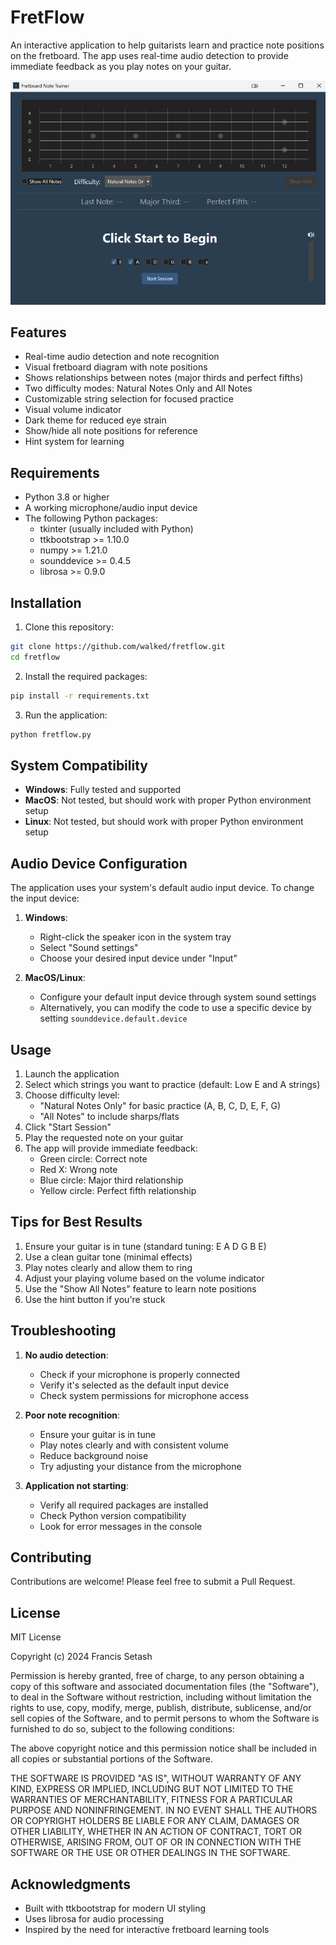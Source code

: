 # FretFlow

An interactive application to help guitarists learn and practice note positions on the fretboard. The app uses real-time audio detection to provide immediate feedback as you play notes on your guitar.

![FretFlow Screenshot](screenshots/screenshot.png)

## Features

- Real-time audio detection and note recognition
- Visual fretboard diagram with note positions
- Shows relationships between notes (major thirds and perfect fifths)
- Two difficulty modes: Natural Notes Only and All Notes
- Customizable string selection for focused practice
- Visual volume indicator
- Dark theme for reduced eye strain
- Show/hide all note positions for reference
- Hint system for learning

## Requirements

- Python 3.8 or higher
- A working microphone/audio input device
- The following Python packages:
  - tkinter (usually included with Python)
  - ttkbootstrap >= 1.10.0
  - numpy >= 1.21.0
  - sounddevice >= 0.4.5
  - librosa >= 0.9.0

## Installation

1. Clone this repository:
```bash
git clone https://github.com/walked/fretflow.git
cd fretflow
```

2. Install the required packages:
```bash
pip install -r requirements.txt
```

3. Run the application:
```bash
python fretflow.py
```

## System Compatibility

- **Windows**: Fully tested and supported
- **MacOS**: Not tested, but should work with proper Python environment setup
- **Linux**: Not tested, but should work with proper Python environment setup

## Audio Device Configuration

The application uses your system's default audio input device. To change the input device:

1. **Windows**: 
   - Right-click the speaker icon in the system tray
   - Select "Sound settings"
   - Choose your desired input device under "Input"

2. **MacOS/Linux**:
   - Configure your default input device through system sound settings
   - Alternatively, you can modify the code to use a specific device by setting `sounddevice.default.device`

## Usage

1. Launch the application
2. Select which strings you want to practice (default: Low E and A strings)
3. Choose difficulty level:
   - "Natural Notes Only" for basic practice (A, B, C, D, E, F, G)
   - "All Notes" to include sharps/flats
4. Click "Start Session"
5. Play the requested note on your guitar
6. The app will provide immediate feedback:
   - Green circle: Correct note
   - Red X: Wrong note
   - Blue circle: Major third relationship
   - Yellow circle: Perfect fifth relationship

## Tips for Best Results

1. Ensure your guitar is in tune (standard tuning: E A D G B E)
2. Use a clean guitar tone (minimal effects)
3. Play notes clearly and allow them to ring
4. Adjust your playing volume based on the volume indicator
5. Use the "Show All Notes" feature to learn note positions
6. Use the hint button if you're stuck

## Troubleshooting

1. **No audio detection**:
   - Check if your microphone is properly connected
   - Verify it's selected as the default input device
   - Check system permissions for microphone access

2. **Poor note recognition**:
   - Ensure your guitar is in tune
   - Play notes clearly and with consistent volume
   - Reduce background noise
   - Try adjusting your distance from the microphone

3. **Application not starting**:
   - Verify all required packages are installed
   - Check Python version compatibility
   - Look for error messages in the console

## Contributing

Contributions are welcome! Please feel free to submit a Pull Request.

## License

MIT License

Copyright (c) 2024 Francis Setash

Permission is hereby granted, free of charge, to any person obtaining a copy
of this software and associated documentation files (the "Software"), to deal
in the Software without restriction, including without limitation the rights
to use, copy, modify, merge, publish, distribute, sublicense, and/or sell
copies of the Software, and to permit persons to whom the Software is
furnished to do so, subject to the following conditions:

The above copyright notice and this permission notice shall be included in all
copies or substantial portions of the Software.

THE SOFTWARE IS PROVIDED "AS IS", WITHOUT WARRANTY OF ANY KIND, EXPRESS OR
IMPLIED, INCLUDING BUT NOT LIMITED TO THE WARRANTIES OF MERCHANTABILITY,
FITNESS FOR A PARTICULAR PURPOSE AND NONINFRINGEMENT. IN NO EVENT SHALL THE
AUTHORS OR COPYRIGHT HOLDERS BE LIABLE FOR ANY CLAIM, DAMAGES OR OTHER
LIABILITY, WHETHER IN AN ACTION OF CONTRACT, TORT OR OTHERWISE, ARISING FROM,
OUT OF OR IN CONNECTION WITH THE SOFTWARE OR THE USE OR OTHER DEALINGS IN THE
SOFTWARE.

## Acknowledgments

- Built with ttkbootstrap for modern UI styling
- Uses librosa for audio processing
- Inspired by the need for interactive fretboard learning tools 
